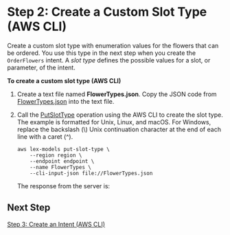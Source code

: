 # Step 2: Create a Custom Slot Type \(AWS CLI\)<a name="gs-create-flower-types"></a>

Create a custom slot type with enumeration values for the flowers that can be ordered\. You use this type in the next step when you create the `OrderFlowers` intent\. A *slot type* defines the possible values for a slot, or parameter, of the intent\.

**To create a custom slot type \(AWS CLI\)**

1. Create a text file named **FlowerTypes\.json**\. Copy the JSON code from [FlowerTypes\.json](gs-cli-create-flower-types-json.md) into the text file\.

1. Call the [PutSlotType](API_PutSlotType.md) operation using the AWS CLI to create the slot type\. The example is formatted for Unix, Linux, and macOS\. For Windows, replace the backslash \(\\\) Unix continuation character at the end of each line with a caret \(^\)\.

   ```
   aws lex-models put-slot-type \
       --region region \
       --endpoint endpoint \
       --name FlowerTypes \
       --cli-input-json file://FlowerTypes.json
   ```

   The response from the server is:

## Next Step<a name="gs-create-next-3"></a>

[Step 3: Create an Intent \(AWS CLI\)](gs-cli-create-order-flowers.md)